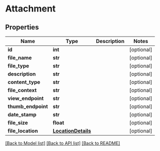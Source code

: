 # Attachment

## Properties
Name | Type | Description | Notes
------------ | ------------- | ------------- | -------------
**id** | **int** |  | [optional] 
**file_name** | **str** |  | [optional] 
**file_type** | **str** |  | [optional] 
**description** | **str** |  | [optional] 
**content_type** | **str** |  | [optional] 
**file_context** | **str** |  | [optional] 
**view_endpoint** | **str** |  | [optional] 
**thumb_endpoint** | **str** |  | [optional] 
**date_stamp** | **str** |  | [optional] 
**file_size** | **float** |  | [optional] 
**file_location** | [**LocationDetails**](LocationDetails.md) |  | [optional] 

[[Back to Model list]](../README.md#documentation-for-models) [[Back to API list]](../README.md#documentation-for-api-endpoints) [[Back to README]](../README.md)


